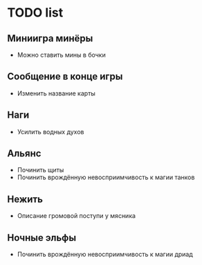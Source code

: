 # TODO list

## Миниигра минёры

- Можно ставить мины в бочки

## Сообщение в конце игры

- Изменить название карты

## Наги

- Усилить водных духов

## Альянс

- Починить щиты
- Починить врождённую невосприимчивость к магии танков

## Нежить

- Описание громовой поступи у мясника

## Ночные эльфы

- Починить врождённую невосприимчивость к магии дриад
